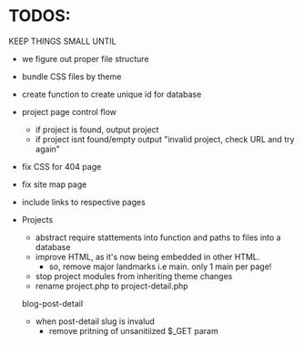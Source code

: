 # TODOS:
KEEP THINGS SMALL UNTIL
- we figure out proper file structure
- bundle CSS files by theme

- create function to create unique id for database

- project page control flow
  - if project is found, output project
  - if project isnt found/empty output "invalid project, check URL and try again"

- fix CSS for 404 page

- fix site map page
 - include links to respective pages

- Projects
  - abstract require stattements into function and paths to files into a database
  - improve HTML, as it's now being embedded in other HTML. 
    - so, remove major landmarks i.e main. only 1 main per page!
  - stop project modules from inheriting theme changes
  - rename project.php to project-detail.php

  blog-post-detail
  - when post-detail slug is invalud
  	- remove pritning of unsanitiized $_GET param 
